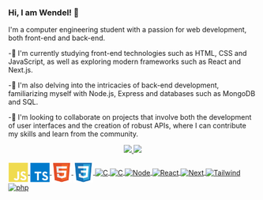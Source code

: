### Hi, I am Wendel! 👋
I'm a computer engineering student with a passion for web development, both front-end and back-end.

-🔭 I'm currently studying front-end technologies such as HTML, CSS and JavaScript, as well as exploring modern frameworks such as React and Next.js.

-🌱 I'm also delving into the intricacies of back-end development, familiarizing myself with Node.js, Express and databases such as MongoDB and SQL.

-🤝 I'm looking to collaborate on projects that involve both the development of user interfaces and the creation of robust APIs, where I can contribute my skills and learn from the community.



<div align="center">
  <a href="https://github.com/Wendel-007">
  <img height="180em" src="https://github-readme-stats.vercel.app/api?username=Wendel-007&show_icons=true&theme=dracula&include_all_commits=true&count_private=true"/>
  <img height="180em" src="https://github-readme-stats.vercel.app/api/top-langs/?username=Wendel-007&layout=compact&langs_count=7&theme=dracula"/>
</div>

<div style="display: inline_block"><br>
  <img align="center" alt="Js" height="40" width="40" src="https://raw.githubusercontent.com/devicons/devicon/master/icons/javascript/javascript-plain.svg">
  <img align="center" alt="Ts" height="40" width="40" src="https://raw.githubusercontent.com/devicons/devicon/master/icons/typescript/typescript-plain.svg">
  <img align="center" alt="HTML" height="40" width="40" src="https://raw.githubusercontent.com/devicons/devicon/master/icons/html5/html5-original.svg">
  <img align="center" alt="CSS" height="40" width="40" src="https://raw.githubusercontent.com/devicons/devicon/master/icons/css3/css3-original.svg">
  <img align="center" alt="C" height="48" width="50" src="https://th.bing.com/th/id/R.a96a2e420292e68da9d34e859cb2c510?rik=daZZ%2fs93F%2fIluQ&riu=http%3a%2f%2fcostanobreengenharia.com.br%2fwp-content%2fuploads%2f2017%2f05%2flinguagem-C.png&ehk=un3un7guA5N50sdgNwxQnTW9xlLRzeNlrg7IgzY829c%3d&risl=&pid=ImgRaw&r=0">
  <img align="center" alt="C" height="40" width="40" src="https://upload.wikimedia.org/wikipedia/commons/thumb/b/bd/Logo_C_sharp.svg/1200px-Logo_C_sharp.svg.png">
  <img align="center" alt="Node" height="40" width="40" src="https://static-00.iconduck.com/assets.00/node-js-icon-454x512-nztofx17.png">
  <img align="center" alt="React" height="40" width="40" src="https://upload.wikimedia.org/wikipedia/commons/thumb/a/a7/React-icon.svg/2300px-React-icon.svg.png">
  <img align="center" alt="Next" height="40" width="60" src="https://seeklogo.com/images/N/next-js-logo-7929BCD36F-seeklogo.com.png">
  <img align="center" alt="Tailwind" height="30" width="40" src="https://seeklogo.com/images/T/tailwind-css-logo-5AD4175897-seeklogo.com.png">
  <img align="center" alt="php" height="30" width="40" src="https://upload.wikimedia.org/wikipedia/commons/thumb/3/31/Webysther_20160423_-_Elephpant.svg/2560px-Webysther_20160423_-_Elephpant.svg.png">
</div>
  
  ##
